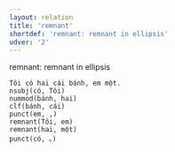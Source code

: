 ```yaml
---
layout: relation
title: 'remnant'
shortdef: 'remnant: remnant in ellipsis'
udver: '2'
---
```


remnant: remnant in ellipsis

~~~ sdparse
Tôi có hai cái bánh, em một.
nsubj(có, Tôi)
nummod(bánh, hai)
clf(bánh, cái)
punct(em, ,)
remnant(Tôi, em)
remnant(hai, một)
punct(có, 。)
~~~

<!-- Interlanguage links updated Po lis 14 15:35:03 CET 2022 -->

